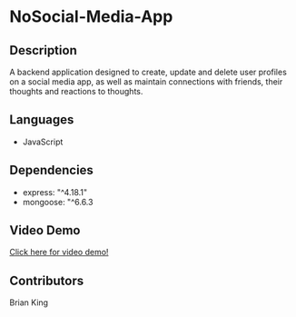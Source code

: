 # NoSocial-Media-App

## Description
A backend application designed to create, update and delete user profiles on a social media app, as well as maintain connections with friends, their thoughts and reactions to thoughts.

## Languages
* JavaScript

## Dependencies
* express: "^4.18.1"
* mongoose: "^6.6.3

## Video Demo

[Click here for video demo!](https://watch.screencastify.com/v/FVyGdtEzNRQyOJ4SKqOj)

## Contributors
Brian King
